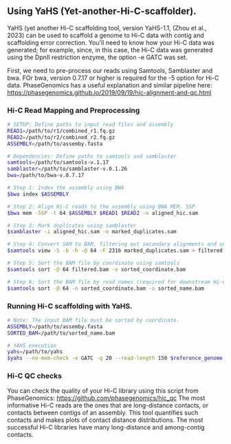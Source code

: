 ## Using YaHS (Yet-another-Hi-C-scaffolder).
YaHS (yet another Hi-C scaffolding tool, version YaHS-1.1, (Zhou et al., 2023) can be used to scaffold a genome to Hi-C data with contig and scaffolding error correction. You'll need to know how your Hi-C data was generated; for example, since, in this case, the Hi-C data was generated using the DpnII restriction enzyme, the option -e GATC was set.

First, we need to pre-process our reads using Samtools, Samblaster and bwa. FOr bwa, version 0.7.17 or higher is required for the -5 option for Hi-C data. PhaseGenomics has a useful explanation and similar pipeline here: https://phasegenomics.github.io/2019/09/19/hic-alignment-and-qc.html

### Hi-C Read Mapping and Preprocessing
```bash
# SETUP: Define paths to input read files and assembly
READ1=/path/to/r1/combined_r1.fq.gz
READ2=/path/to/r2/combined_r2.fq.gz
ASSEMBLY=/path/to/assemby.fasta

# Dependencies: Define paths to samtools and samblaster
samtools=/path/to/samtools-v.1.17
samblaster=/path/to/samblaster-v.0.1.26
bwa=/path/to/bwa-v.0.7.17

# Step 1: Index the assembly using BWA
$bwa index $ASSEMBLY

# Step 2: Align Hi-C reads to the assembly using BWA MEM. 5SP
$bwa mem -5SP -t 64 $ASSEMBLY $READ1 $READ2 -o aligned_hic.sam

# Step 3: Mark duplicates using samblaster
$samblaster -i aligned_hic.sam -o marked_duplicates.sam

# Step 4: Convert SAM to BAM, filtering out secondary alignments and unmapped reads using samtools
$samtools view -S -b -h -@ 64 -F 2316 marked_duplicates.sam > filtered.bam

# Step 5: Sort the BAM file by coordinate using samtools
$samtools sort -@ 64 filtered.bam -o sorted_coordinate.bam

# Step 6: Sort the BAM file by read names (required for downstream Hi-C analysis)
$samtools sort -@ 64 -n sorted_coordinate.bam -o sorted_name.bam
````

### Running Hi-C scaffolding with YaHS.

```bash
# Note: The input BAM file must be sorted by coordinate.
ASSEMBLY=/path/to/assemby.fasta
SORTED_BAM=/path/to/sorted_name.bam

# YAHS execution
yahs=/path/to/yahs
$yahs --no-mem-check -e GATC -q 20 --read-length 150 $reference_genome $bam
````

### Hi-C QC checks
You can check the quality of your Hi-C library using this script from PhaseGenomics: https://github.com/phasegenomics/hic_qc
The most informative Hi-C reads are the ones that are long-distance contacts, or contacts between contigs of an assembly. This tool quantifies such contacts and makes plots of contact distance distributions. The most successful Hi-C libraries have many long-distance and among-contig contacts.
